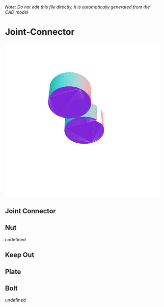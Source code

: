###### Note: Do not edit this file directly, it is automatically generated from the CAD model

# Joint-Connector

![](/project.svg)

## Joint Connector


## Nut


undefined


## Keep Out


## Plate


## Bolt


undefined


